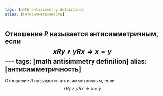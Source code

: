 ```yaml
---
tags: [math antisimmetry definition]
alias: [антисимметричность]
---
```

Отношение $R$ называется антисимметричным, если
$$xRy \wedge yRx \Rightarrow x = y$$
   ---
tags: [math antisimmetry definition]
alias: [антисимметричность]
---
Отношение $R$ называется антисимметричным, если
$$xRy \wedge yRx \Rightarrow x = y$$
